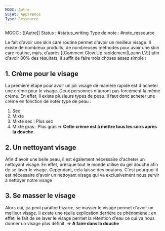 ```yaml
---
MOOC: Autre
Sujet: Apparence
Type: Ressource
---
```

MOOC : [[Autre]]
Status : #status_writing 
Type de note : #note_ressource 

Le fait d'avoir une skin care routine permet d'avoir un meilleur visage. Il existe de nombreux produits, de nombreuses méthodes pour avoir une skin care routine, mais, d'après [[Comment Glow Up rapidement|Loann LV]] afin d'avoir 80% des résultats, il suffit de faire trois choses assez simple :
## 1. Crème pour le visage
La première étape pour avoir un joli visage de manière rapide  est d'acheter une crème pour le visage. Deux personnes n'auront pas forcément la même crème. En effet, il existe plusieurs types de peau. Il faut donc acheter une crème en fonction de noter type de peau :
1. Sec
2. Mixte
3. Mixte sec : Plus sec
4. Mixte gras : Plus gras
⇒ **Cette crème est à mettre tous les soirs après la douche**

## 2. Un nettoyant visage
Afin d'avoir une belle peau, il est également nécessaire d'acheter un nettoyant visage. En effet, presque tout le monde utilise du gel douche afin de se laver le visage. Cependant, cela laisse des boutons. C'est pourquoi il est nécessaire d'avoir un nettoyant visage qui va exclusivement nous servir à nettoyer notre visage

## 3. Se masser le visage
Alors oui, ça peut paraître bizarre, se masser le visage permet d'avoir un meilleur visage. Il existe une réelle explication derrière ce phénomène : en effet, le fait de se laver le visage permet la rétention d'eau ce qui va nous donner un visage plus définit.
⇒ **A faire dans la douche**